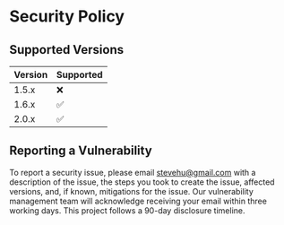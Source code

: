 # Security Policy

## Supported Versions

| Version | Supported          |
| ------- | ------------------ |
| 1.5.x   | :x:                |
| 1.6.x   | :white_check_mark: |
| 2.0.x   | :white_check_mark: |

## Reporting a Vulnerability

To report a security issue, please email stevehu@gmail.com with a description of the issue, the steps you took to create the issue, affected versions, and, if known, mitigations for the issue. Our vulnerability management team will acknowledge receiving your email within three working days. This project follows a 90-day disclosure timeline.
